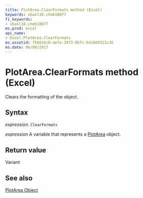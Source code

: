 ```yaml
---
title: PlotArea.ClearFormats method (Excel)
keywords: vbaxl10.chm618077
f1_keywords:
- vbaxl10.chm618077
ms.prod: excel
api_name:
- Excel.PlotArea.ClearFormats
ms.assetid: f56616c8-aefe-3973-05fc-b410d5521c36
ms.date: 06/08/2017
---
```



# PlotArea.ClearFormats method (Excel)

Clears the formatting of the object.


## Syntax

 _expression_. `ClearFormats`

 _expression_ A variable that represents a [PlotArea](Excel.PlotArea-graph-property.md) object.


## Return value

Variant


## See also


[PlotArea Object](Excel.PlotArea(object).md)

